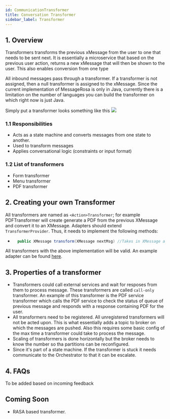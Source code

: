 ```yaml
---
id: CommunicationTransformer
title: Conversation Transformer
sidebar_label: Transformer
---
```


## 1. Overview

Transformers transforms the previous xMessage from the user to one that needs to be sent next. It is essentially a microservice that based on the previous user action, returns a new xMessage that will then be shown to the user. This also enables conversion from one type

All inbound messages pass through a transformer. If a transformer is not assigned, then a null transformer is assigned to the xMessage. Since the current implementation of MessageRosa is only in Java, currently there is a limitation on the number of languages you can build the transformer on which right now is just Java.

Simply put a transformer looks something like this ![](https://samagra-development.github.io/docs/img/transformer.jpg)

### 1.1 Responsibilities

- Acts as a state machine and converts messages from one state to another.
- Used to transform messages
- Applies conversational logic (constraints or input format)

### 1.2 List of transformers

- Form transformer
- Menu transformer
- PDF transformer

## 2. Creating your own Transformer

All transformers are named as `<Action>Transformer`; for example PDFTransformer will create generate a PDF from the previous XMessage and convert it to an XMessage. Adapters should extend `TransformerProvider`. Thus, it needs to implement the following methods:

- ```java
    public XMessage transform(XMessage nextMsg) //Takes in XMessage and return the next message.
  ```

All transformers with the above implementation will be valid. An example adapter can be found [here]().

## 3. Properties of a transformer

- Transformers could call external services and wait for resposes from them to process message. These transformers are called `call-only` transformer. An example of this transformer is the PDF service transformer which calls the PDF service to check the status of queue of previous message and responds with a response containing PDF for the user.
- All transformers need to be registered. All unregistered transformers will not be acted upon. This is what essentially adds a topic to broker on which the messages are pushed. Also this requires some basic config of the max time a transformer could take to process the message.
- Scaling of transformers is done horizontally but the broker needs to know the number so tha partitions can be reconfigured.
- Since it's part of a state machine. If the transformer is stuck it needs communicate to the Orchestrator to that it can be escalate.

## 4. FAQs

To be added based on incoming feedback

## Coming Soon

- RASA based transformer.
